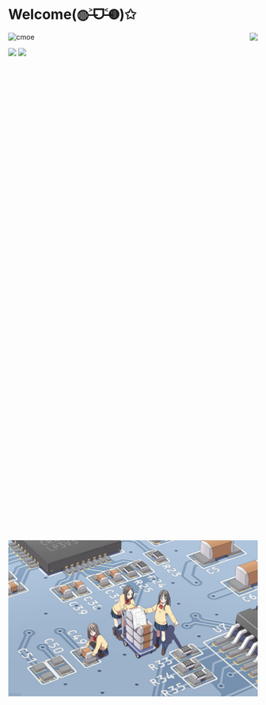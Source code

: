 # Welcome(◍˃̶ᗜ˂̶◍)✩

<img align='right' src='https://cmoe.azurewebsites.net/c302?' height='1024px'>

![cmoe](http://cmoe.azurewebsites.net/cmoe?name=fumiama&theme=r34)

<img src="https://github-readme-stats.vercel.app/api/top-langs/?username=fumiama&layout=compact" width="350px"/>

<img src="https://github-readme-stats.vercel.app/api?username=fumiama&show_icons=true&count_private=true&icon_color=fdd34f&title_color=f75e4f" width="417px"/>

<img src="/pcb.jpg" width="768px"/>
